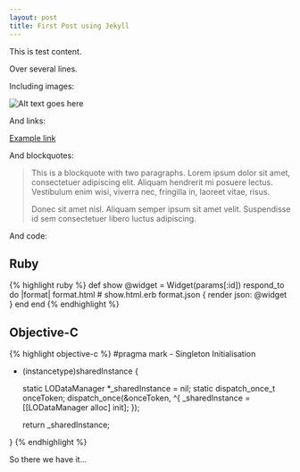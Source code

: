 ```yaml
---
layout: post
title: First Post using Jekyll
---
```


This is test content.

Over several lines.

Including images:

![Alt text goes here](http://jekyllrb.com/img/logo-2x.png)

And links:

[Example link](http://daringfireball.net/projects/markdown/syntax)

And blockquotes:

> This is a blockquote with two paragraphs. Lorem ipsum dolor sit amet,
> consectetuer adipiscing elit. Aliquam hendrerit mi posuere lectus.
> Vestibulum enim wisi, viverra nec, fringilla in, laoreet vitae, risus.
> 
> Donec sit amet nisl. Aliquam semper ipsum sit amet velit. Suspendisse
> id sem consectetuer libero luctus adipiscing.

And code:

## Ruby

{% highlight ruby %}
def show 
  @widget = Widget(params[:id]) 
  respond_to do |format| 
    format.html # show.html.erb 
    format.json { render json: @widget } 
  end 
end
{% endhighlight %}

## Objective-C

{% highlight objective-c %}
#pragma mark - Singleton Initialisation

+ (instancetype)sharedInstance {
	
	static LODataManager *_sharedInstance = nil;
    static dispatch_once_t onceToken;
    dispatch_once(&onceToken, ^{
        _sharedInstance = [[LODataManager alloc] init];
    });
	
    return _sharedInstance;
	
}
{% endhighlight %}

So there we have it...

